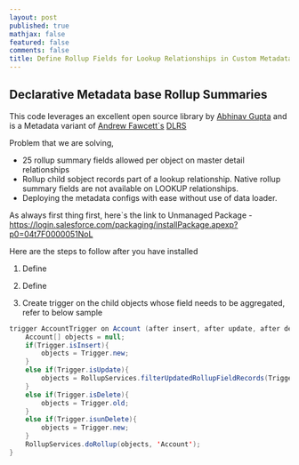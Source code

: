 ```yaml
---
layout: post
published: true
mathjax: false
featured: false
comments: false
title: Define Rollup Fields for Lookup Relationships in Custom Metadata
---
```

## Declarative Metadata base Rollup Summaries

This code leverages an excellent open source library by [Abhinav Gupta](https://twitter.com/abhinavguptas) and is a Metadata variant of [Andrew Fawcett\`s](https://twitter.com/andyinthecloud) [DLRS](https://github.com/afawcett/declarative-lookup-rollup-summaries) 

Problem that we are solving,

- 25 rollup summary fields allowed per object on master detail relationships
- Rollup child sobject records part of a lookup relationship. Native rollup summary fields are not available on LOOKUP relationships.
- Deploying the metadata configs with ease without use of data loader.

As always first thing first, here\`s the link to Unmanaged Package - https://login.salesforce.com/packaging/installPackage.apexp?p0=04t7F0000051NoL

Here are the steps to follow after you have installed 

1. Define 

2. Define


3. Create trigger on the child objects whose field needs to be aggregated, refer to below sample 

```java
trigger AccountTrigger on Account (after insert, after update, after delete, after undelete) {
    Account[] objects = null;  
    if(Trigger.isInsert){
        objects = Trigger.new;        
    }
    else if(Trigger.isUpdate){
        objects = RollupServices.filterUpdatedRollupFieldRecords(Trigger.new, Trigger.oldMap, 'Account');        
    }    
    else if(Trigger.isDelete){
        objects = Trigger.old;
    }    
    else if(Trigger.isunDelete){
        objects = Trigger.new;
    }
    RollupServices.doRollup(objects, 'Account');
}
```


